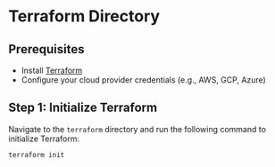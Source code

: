 # Terraform Directory

## Prerequisites

- Install [Terraform](https://www.terraform.io/downloads)
- Configure your cloud provider credentials (e.g., AWS, GCP, Azure)

## Step 1: Initialize Terraform

Navigate to the `terraform` directory and run the following command to initialize Terraform:

```sh
terraform init
```
